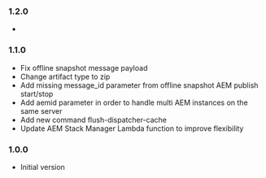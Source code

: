 ### 1.2.0
*

### 1.1.0
* Fix offline snapshot message payload
* Change artifact type to zip
* Add missing message_id parameter from offline snapshot AEM publish start/stop
* Add aemid parameter in order to handle multi AEM instances on the same server
* Add new command flush-dispatcher-cache
* Update AEM Stack Manager Lambda function to improve flexibility 

### 1.0.0
* Initial version
